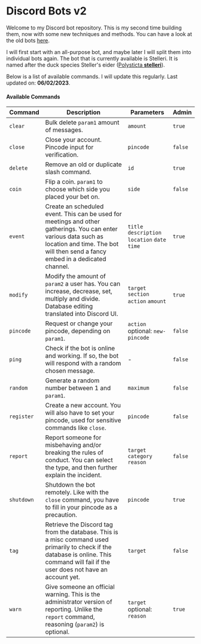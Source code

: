 # Discord Bots v2

Welcome to my Discord bot repository. This is my second time building them, now with 
some new techniques and methods. You can have a look at the old bots [here](https://github.com/PuffinKwadraat/Discord-Bots).

I will first start with an all-purpose bot, and maybe later I will split them into individual
bots again. The bot that is currently available is Stelleri. It is named after the duck species Steller's eider ([Polysticta **stelleri**](https://en.wikipedia.org/wiki/Steller%27s_eider)).

Below is a list of available commands. I will update this regularly. Last updated on:
**06/02/2023**.

#### Available Commands
| Command | Description | Parameters | Admin |
| - | - | - | - |
| `clear` | Bulk delete `param1` amount of messages. | `amount` | `true` |
| `close` | Close your account. Pincode input for verification. | `pincode` | `false` |
| `delete` | Remove an old or duplicate slash command. | `id` | `true` |
| `coin` | Flip a coin. `param1` to choose which side you placed your bet on. | `side` | `false` |
| `event` | Create an scheduled event. This can be used for meetings and other gatherings. You can enter various data such as location and time. The bot will then send a fancy embed in a dedicated channel. | `title` `description` `location` `date` `time` | `true` |
| `modify` | Modify the amount of `param2` a user has. You can increase, decrease, set, multiply and divide. Database editing translated into Discord UI. | `target` `section` `action` `amount` | `true` |
| `pincode` | Request or change your pincode, depending on `param1`.  | `action` optional: `new-pincode` | `false` |
| `ping` | Check if the bot is online and working. If so, the bot will respond with a random chosen message. | - | `false` |
| `random` | Generate a random number between 1 and `param1`. | `maximum` | `false` |
| `register` | Create a new account. You will also have to set your pincode, used for sensitive commands like `close`. | `pincode` | `false` |
| `report` | Report someone for misbehaving and/or breaking the rules of conduct. You can select the type, and then further explain the incident. | `target` `category` `reason` | `false` |
| `shutdown` | Shutdown the bot remotely. Like with the `close` command, you have to fill in your pincode as a precaution. | `pincode` | `true` |
| `tag` | Retrieve the Discord tag from the database. This is a misc command used primarily to check if the database is online. This command will fail if the user does not have an account yet. | `target` | `false` |
| `warn` | Give someone an official warning. This is the administrator version of reporting. Unlike the `report` command, reasoning (`param2`) is optional. | `target` optional: `reason` | `true` |
